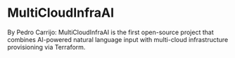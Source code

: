 # MultiCloudInfraAI
By Pedro Carrijo: MultiCloudInfraAI is the first open-source project that combines AI-powered natural language input with multi-cloud infrastructure provisioning via Terraform.

